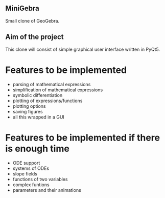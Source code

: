 ## MiniGebra
Small clone of GeoGebra.

## Aim of the project
This clone will consist of simple graphical user interface written in PyQt5.

# Features to be implemented

* parsing of mathematical expressions
* simplification of mathematical expressions
* symbolic differentiation
* plotting of expressions/functions
* plotting options
* saving figures
* all this wrapped in a GUI

# Features to be implemented if there is enough time

* ODE support
* systems of ODEs
* slope fields
* functions of two variables
* complex funtions
* parameters and their animations

